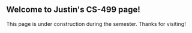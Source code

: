 ## Welcome to Justin's CS-499 page!

This page is under construction during the semester. Thanks for visiting!
